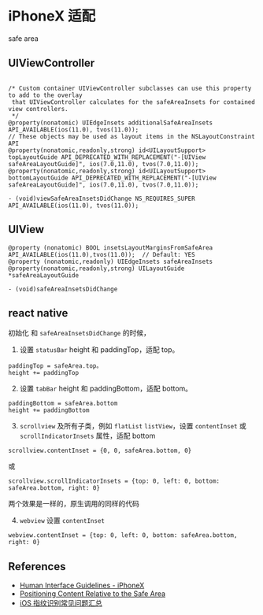 # iPhoneX 适配

safe area

## UIViewController

```objc

/* Custom container UIViewController subclasses can use this property to add to the overlay
 that UIViewController calculates for the safeAreaInsets for contained view controllers.
 */
@property(nonatomic) UIEdgeInsets additionalSafeAreaInsets API_AVAILABLE(ios(11.0), tvos(11.0));
// These objects may be used as layout items in the NSLayoutConstraint API
@property(nonatomic,readonly,strong) id<UILayoutSupport> topLayoutGuide API_DEPRECATED_WITH_REPLACEMENT("-[UIView safeAreaLayoutGuide]", ios(7.0,11.0), tvos(7.0,11.0));
@property(nonatomic,readonly,strong) id<UILayoutSupport> bottomLayoutGuide API_DEPRECATED_WITH_REPLACEMENT("-[UIView safeAreaLayoutGuide]", ios(7.0,11.0), tvos(7.0,11.0));

- (void)viewSafeAreaInsetsDidChange NS_REQUIRES_SUPER API_AVAILABLE(ios(11.0), tvos(11.0));

```

## UIView

```objc
@property (nonatomic) BOOL insetsLayoutMarginsFromSafeArea API_AVAILABLE(ios(11.0),tvos(11.0));  // Default: YES
@property (nonatomic,readonly) UIEdgeInsets safeAreaInsets
@property(nonatomic,readonly,strong) UILayoutGuide *safeAreaLayoutGuide

- (void)safeAreaInsetsDidChange
```

## react native

初始化 和 `safeAreaInsetsDidChange` 的时候，

1. 设置 `statusBar` height 和 paddingTop，适配 top。

```
paddingTop = safeArea.top。
height += paddingTop
```

2. 设置 `tabBar` height 和 paddingBottom，适配 bottom。

```
paddingBottom = safeArea.bottom
height += paddingBottom
```

3. `scrollview` 及所有子类，例如 `flatList` `listView`，设置  `contentInset` 或 `scrollIndicatorInsets` 属性，适配 bottom

```
scrollview.contentInset = {0, 0, safeArea.bottom, 0}
```

或

```
scrollview.scrollIndicatorInsets = {top: 0, left: 0, bottom: safeArea.bottom, right: 0}
```

两个效果是一样的，原生调用的同样的代码

4. `webview` 设置 `contentInset`

```
webview.contentInset = {top: 0, left: 0, bottom: safeArea.bottom, right: 0}
```

## References

* [Human Interface Guidelines - iPhoneX](https://developer.apple.com/ios/human-interface-guidelines/overview/iphone-x/)
* [Positioning Content Relative to the Safe Area](https://developer.apple.com/documentation/uikit/uiview/positioning_content_relative_to_the_safe_area)
* [iOS 指纹识别常见问题汇总](http://www.jianshu.com/p/d44b7d85e0a6)
